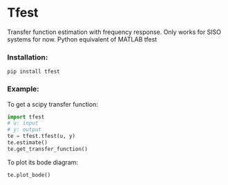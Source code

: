 # Tfest
Transfer function estimation with frequency response. Only works for SISO systems for now.
Python equivalent of MATLAB tfest

### Installation:
```shell
pip install tfest
```

### Example:
To get a scipy transfer function:
```python
import tfest
# u: input
# y: output
te = tfest.tfest(u, y)
te.estimate()
te.get_transfer_function()
```
To plot its bode diagram:
```python
te.plot_bode()
```
